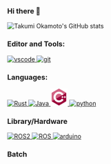 ### Hi there 👋
<script src="https://unpkg.com/@codersrank/summary@x.x.x/codersrank-summary.min.js"></script>

![Takumi Okamoto's GitHub stats](https://github-readme-stats.vercel.app/api?username=MrBearing&show_icons=true)

<h3 align="left">Editor and Tools:</h3>
<p align="left"> 
  <a href="https://code.visualstudio.com/" target="_blank"> <img src="https://www.vectorlogo.zone/logos/visualstudio_code/visualstudio_code-icon.svg" alt="vscode" width="40" height="40"/> </a> 
  <a href="https://git-scm.com/" target="_blank"> <img src="https://www.vectorlogo.zone/logos/git-scm/git-scm-icon.svg" alt="git" width="40" height="40"/> </a> 
</p>

<h3 align="left">Languages:</h3>
<p align="left"> 
  <a href="https://www.rust-lang.org/" target="_blank"> <img src="https://www.vectorlogo.zone/logos/rust-lang/rust-lang-icon.svg" alt="Rust" width="40" height="40"/> </a>
  <a href="https://www.java.com/" target="_blank"> <img src="https://www.vectorlogo.zone/logos/java/java-icon.svg" alt="Java" width="40" height="40"/> </a>
  <a href="https://isocpp.org/" target="_blank"> <img src="https://raw.githubusercontent.com/devicons/devicon/master/icons/cplusplus/cplusplus-original.svg" alt="cplusplus" width="40" height="40"/> </a>  
  <a href="https://www.python.org/" target="_blank"> <img src="https://www.vectorlogo.zone/logos/python/python-icon.svg" alt="python" width="40" height="40"/> </a> 
</p>

<h3 align="left">Library/Hardware</h3>
<p align="left">
  <a href="https://www.ros.org/" target="_blank"> <img src="" alt="ROS2" width="40" height="40"/> </a>
  <a href="https://www.ros.org/" target="_blank"> <img src="" alt="ROS" width="40" height="40"/> </a>
  <a href="https://www.arduino.cc/" target="_blank"> <img src="https://cdn.worldvectorlogo.com/logos/arduino-1.svg" alt="arduino" width="40" height="40"/> </a>
</p>
<h3 align="left">Batch</h3>
<p align="left">
<codersrank-summary username="MrBearing" layout="vertical"></codersrank-summary>
</p>
